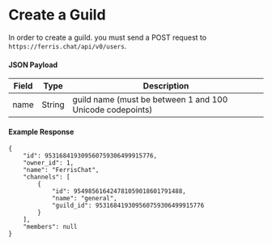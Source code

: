 # Create a Guild

In order to create a guild. you must send a POST request to `https://ferris.chat/api/v0/users`.

#### JSON Payload
| Field | Type | Description |
| ----- | ---- | ----------- |
| name | String | guild name (must be between 1 and 100 Unicode codepoints) |

#### Example Response

```
{
    "id": 953168419309560759306499915776,
    "owner_id": 1,
    "name": "FerrisChat",
    "channels": [
        {
            "id": 954985616424781059018601791488,
            "name": "general",
            "guild_id": 953168419309560759306499915776
        }
    ],
    "members": null
}
```